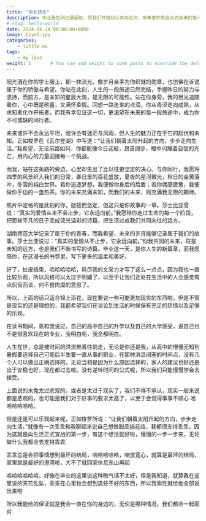 ```yaml
---
title: "毕业快乐"
description: 毕业是告别也是起航，愿我们怀揣初心奔向远方，用青春的笑容点亮未来的每一个梦想。
# slug: hello-world
date: 2024-06-14 00:00:00+0000
image: biye1.jpg
categories:
    - little wu
tags:
    - my love
weight: 1       # You can add weight to some posts to override the default sorting (date descending)
---
```


阳光洒在你的学士服上，那一抹流光，像岁月亲手为你织就的勋章，也仿佛在诉说属于你的骄傲与希望。你站在此刻，人生的一段旅途已然完结，手握昨日的努力与坚持，而前方，是未知的星辰大海，是无限的可能性。站在你身旁，我的目光追随着你，心中既是欣喜，又满怀柔情。回想一路走来的点滴，你从青涩走向成熟，从求知者化作开拓者，而我有幸见证这一切，更渴望在未来的每一段旅途中，成为你不可或缺的同行者。

未来或许不会永远平坦，或许会有迷茫与风雨，但人生的魅力正在于它的起伏和未知。正如梭罗在《瓦尔登湖》中写道：“让我们朝着太阳升起的方向，步步走向生活。”我希望，无论前路如何，你都能像今日这般，昂首阔步，眼中闪耀着自信的光芒，用内心的力量迎接每一个挑战。

而我，站在这条路的旁边，心里却生出了比以往更坚定的决心。与你同行，我愿将四季的风景织入我们的日常，春日里的百花盛放，夏夜的星河微光，秋日的金黄落叶，冬雪的纯白世界。若你追逐梦想，我便做你身后的后盾；若你偶感疲惫，我便做你手边的一盏热茶。你的未来充满未知，而我们的未来，则充满我无限的期待。

照片中定格的是此刻的你，挺拔而坚定，但这只是你故事的一章。莎士比亚曾说：“真实的爱情从来不会止步，它永远向前。”我愿陪你走过生命的每一个阶段，把那些平凡的日子变成流光溢彩的诗篇，把生活过成我们共同向往的远方。

湖南师范大学记录了属于你的青春，而我希望，未来的岁月能够记录属于我们的故事。莎士比亚说过：“真实的爱情从不止步，它永远向前。”你我共同的未来，将是未知的远方，也是我们不断书写的诗篇。毕业这一天，是你人生的新篇章，而我愿陪你，在这漫长的书卷里，写下更多的温柔和美好。

 

好了，扯皮结束，哈哈哈哈哈，耗尽我的文采力才写了这么一点点，因为我也一直比较乐观，所以风格可以太过于明媚了，以至于让我们正处在生活中的人会感觉有点侃侃而谈、何不食肉糜的意思了。

所以，上面的话只适合锦上添花，现在要说一些可能更加现实的东西啦。但是不管是现实的还是理想的，我都希望我们在谈论到生活的时候保有充足的热情以及足够的乐观。

在读书期间，乖和我说过，自己的高中自己的升学以及自己的大学感受，说自己也不是很喜欢现在的专业，我明白呢，我全都明白。

人生在世，总是被时间的洪流推着往前走，无论是你还是我，从高中的懵懂无知到暑假要选择自己可能后半生要一直从事的职业，在那种消息闭塞的时间点，没有几个人可以做出正确选择的，无论当初是因为什么原因选择的，家人的建议也好还是出于安稳也好，现在都过去啦。没有逆转时间的公式呢，所以我们只能慢慢学会去接受。

上面说的未免太过悲观的，或者是太过于现实了，我们不得不承认，现实一般来说都是悲观的，也可能是我们对于好事的要求太高了，以至于会觉得事事不顺心 哈哈哈哈哈哈。

但是还是可以乐观起来呢，正如梭罗所说：“让我们朝着太阳升起的方向，步步走向生活。”就像有一次乖乖和我聊起来说自己想做甜品搞花店，我都很支持乖乖，因为这就是向生活正式宣战的第一步，有这个想法就好啦，慢慢的一步一步来，无论做什么我都会去支持乖乖

乖乖总是会把事情想到最坏的结局，哈哈哈哈哈，咱放宽心，就算是最坏的结局，家里就是最好的港湾啦，大不了就回家休息东山再起

哈哈哈哈哈哈，好像在毕业的这里说这种晦气话不太好，但是我知道，就算我在这里说的天花乱坠，乖乖在心里也会想到这些不好的东西，所以我索性就给他全部说出来啦

所以我能给的保证就是我会一直在你的身边的，无论是哪种情况，我们都会一起面对

